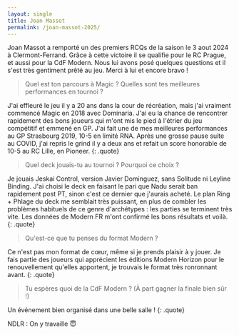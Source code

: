 ```yaml
---
layout: single
title: Joan Massot
permalink: /joan-massot-2025/
---
```


Joan Massot a remporté un des premiers RCQs de la saison le 3 aout 2024 à Clermont-Ferrand. Grâce à cette victoire il se qualifie pour le RC Prague, et aussi pour la CdF Modern. Nous lui avons posé quelques questions et il s'est très gentiment prêté au jeu. Merci à lui et encore bravo !

> Quel est ton parcours à Magic ? Quelles sont tes meilleures performances en tournoi ?

J'ai effleuré le jeu il y a 20 ans dans la cour de récréation, mais j'ai vraiment commencé Magic en 2018 avec Dominaria. J'ai eu la chance de rencontrer rapidement des bons joueurs qui m'ont mis le pied à l'étrier du jeu compétitif et emmené en GP. J'ai fait une de mes meilleures performances au GP Strasbourg 2019, 10-5 en limité RNA. Après une grosse pause suite au COVID, j'ai repris le grind il y a deux ans et refait un score honorable de 10-5 au RC Lille, en Pioneer.
{: .quote}

> Quel deck jouais-tu au tournoi ? Pourquoi ce choix ?

Je jouais Jeskai Control, version Javier Dominguez, sans Solitude ni Leyline Binding. J'ai choisi le deck en faisant le pari que Nadu serait ban rapidement post PT, sinon c'est ce dernier que j'aurais acheté. Le plan Ring + Phlage du deck me semblait très puissant, en plus de combler les problèmes habituels de ce genre d'archétypes : les parties se terminent très vite. Les données de Modern FR m'ont confirmé les bons résultats et voilà.
{: .quote}

> Qu'est-ce que tu penses du format Modern ?

Ce n'est pas mon format de cœur, même si je prends plaisir à y jouer. Je fais partie des joueurs qui apprécient les éditions Modern Horizon pour le renouvellement qu'elles apportent, je trouvais le format très ronronnant avant.
{: .quote}

> Tu espères quoi de la CdF Modern ? (À part gagner la finale bien sûr !)

Un événement bien organisé dans une belle salle !
{: .quote}

NDLR : On y travaille 😇
